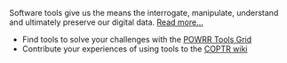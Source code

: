 Software tools give us the means the interrogate, manipulate, understand and ultimately preserve our digital data. [Read more...](tools_main.md)

* Find tools to solve your challenges with the [POWRR Tools Grid](http://www.digipres.org/tools/)
* Contribute your experiences of using tools to the [COPTR wiki](http://coptr.digipres.org/)

